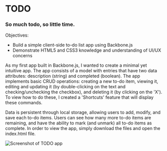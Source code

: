 # TODO
### So much todo, so little time.

Objectives: 
* Build a simple client-side to-do list app using Backbone.js
* Demonstrate HTML5 and CSS3 knowledge and understanding of UI/UX concerns

As my first app built in Backbone.js, I wanted to create a minimal yet intuitive app. The app consists of a model with entries that have two data attributes: description (string) and completed (boolean). The app implements basic CRUD operations: creating a new to-do item, viewing it, editing and updating it (by double-clicking on the text and checking/unchecking the checkbox), and deleting it (by clicking on the 'X'). To view how to do these, I created a 'Shortcuts' feature that will display these commands. 

Data is persistent through local storage, allowing users to add, modify, and save each to-do items. Users can see how many more to-do items are remaining, and have the ability to mark (and unmark) all to-do items as complete. In order to view the app, simply download the files and open the index.html file. 

![Screenshot of TODO app](https://github.com/malinatran/backbone_todo/blob/master/todo_screenshot.png)